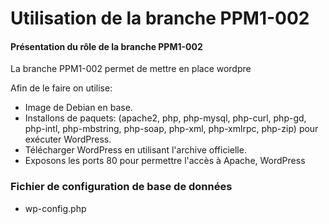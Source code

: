 # Utilisation de la branche PPM1-002

#### Présentation du rôle de la branche PPM1-002
La branche PPM1-002 permet de mettre en place wordpre 

Afin de le faire on utilise:

- Image de Debian en base.
- Installons de paquets: (apache2, php, php-mysql, php-curl, php-gd, php-intl, php-mbstring, php-soap, php-xml, php-xmlrpc, php-zip) pour exécuter WordPress.
- Télécharger WordPress en utilisant l'archive officielle.
- Exposons les ports 80 pour permettre l'accès à Apache, WordPress

### Fichier de configuration de base de données
- wp-config.php


